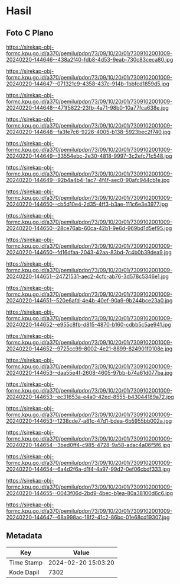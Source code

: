 # Hasil

## Foto C Plano

https://sirekap-obj-formc.kpu.go.id/a370/pemilu/pdpr/73/09/10/20/01/7309102001009-20240220-144646--438a2f40-fdb8-4d53-9eab-730c83ceca80.jpg

https://sirekap-obj-formc.kpu.go.id/a370/pemilu/pdpr/73/09/10/20/01/7309102001009-20240220-144647--071321c9-4358-437c-914b-1bbfcd1859d5.jpg

https://sirekap-obj-formc.kpu.go.id/a370/pemilu/pdpr/73/09/10/20/01/7309102001009-20240220-144648--471f5822-23fb-4a71-98b0-10a77fca638e.jpg

https://sirekap-obj-formc.kpu.go.id/a370/pemilu/pdpr/73/09/10/20/01/7309102001009-20240220-144648--fa3fe7c6-9226-4005-b138-5923bec2f740.jpg

https://sirekap-obj-formc.kpu.go.id/a370/pemilu/pdpr/73/09/10/20/01/7309102001009-20240220-144649--33554ebc-2e30-4818-9997-3c2efc71c548.jpg

https://sirekap-obj-formc.kpu.go.id/a370/pemilu/pdpr/73/09/10/20/01/7309102001009-20240220-144649--92b4a4b4-1ac7-4f4f-aec0-90afc944cb1e.jpg

https://sirekap-obj-formc.kpu.go.id/a370/pemilu/pdpr/73/09/10/20/01/7309102001009-20240220-144650--cb5d10e4-2d35-4ff3-b3ae-111c6e3e3977.jpg

https://sirekap-obj-formc.kpu.go.id/a370/pemilu/pdpr/73/09/10/20/01/7309102001009-20240220-144650--28ce76ab-60ca-42b1-9e6d-969bd1d5ef95.jpg

https://sirekap-obj-formc.kpu.go.id/a370/pemilu/pdpr/73/09/10/20/01/7309102001009-20240220-144650--fd16dfaa-2043-42aa-83bd-7c4b0b39dea9.jpg

https://sirekap-obj-formc.kpu.go.id/a370/pemilu/pdpr/73/09/10/20/01/7309102001009-20240220-144651--24721531-aec2-4cfc-ab76-3d578c5346e1.jpg

https://sirekap-obj-formc.kpu.go.id/a370/pemilu/pdpr/73/09/10/20/01/7309102001009-20240220-144651--520e6afd-4e4b-40ef-90a9-9b244bce23a0.jpg

https://sirekap-obj-formc.kpu.go.id/a370/pemilu/pdpr/73/09/10/20/01/7309102001009-20240220-144652--e955c8fb-d815-4870-b160-cdbb5c5ae941.jpg

https://sirekap-obj-formc.kpu.go.id/a370/pemilu/pdpr/73/09/10/20/01/7309102001009-20240220-144652--9725cc99-8002-4e21-8899-824901f0108e.jpg

https://sirekap-obj-formc.kpu.go.id/a370/pemilu/pdpr/73/09/10/20/01/7309102001009-20240220-144653--daa55e4f-2608-4605-97bb-b74a61d077ba.jpg

https://sirekap-obj-formc.kpu.go.id/a370/pemilu/pdpr/73/09/10/20/01/7309102001009-20240220-144653--ec31653a-e4a0-42ed-8555-b43044189a72.jpg

https://sirekap-obj-formc.kpu.go.id/a370/pemilu/pdpr/73/09/10/20/01/7309102001009-20240220-144653--1238cde7-a81c-47d1-bdea-6b5955bb002a.jpg

https://sirekap-obj-formc.kpu.go.id/a370/pemilu/pdpr/73/09/10/20/01/7309102001009-20240220-144654--3bed0ff4-c985-4728-9a58-adac4a06f5f6.jpg

https://sirekap-obj-formc.kpu.go.id/a370/pemilu/pdpr/73/09/10/20/01/7309102001009-20240220-144654--6a4d2f6a-d1f4-4a97-99d2-0ef06cbdf333.jpg

https://sirekap-obj-formc.kpu.go.id/a370/pemilu/pdpr/73/09/10/20/01/7309102001009-20240220-144655--0043f06d-2bd9-4bec-b1ea-80a38100d6c6.jpg

https://sirekap-obj-formc.kpu.go.id/a370/pemilu/pdpr/73/09/10/20/01/7309102001009-20240220-144647--68a998ac-18f2-41c2-86bc-01e68cd19307.jpg


## Metadata

| Key        | Value               |
| ---------- | ------------------- |
| Time Stamp | 2024-02-20 15:03:20 |
| Kode Dapil | 7302                |



